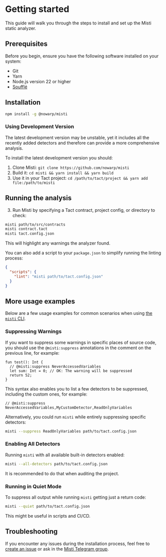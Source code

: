 # Getting started
This guide will walk you through the steps to install and set up the Misti static analyzer.

## Prerequisites
Before you begin, ensure you have the following software installed on your system:
- Git
- Yarn
- Node.js version 22 or higher
- [Soufflé](https://souffle-lang.github.io/install)

## Installation
```bash
npm install -g @nowarp/misti
```

### Using Development Version
The latest development version may be unstable, yet it includes all the recently added detectors and therefore can provide a more comprehensive analysis.

To install the latest development version you should:
1. Clone Misti: `git clone https://github.com/nowarp/misti`
2. Build it: `cd misti && yarn install && yarn build`
3. Use it in your Tact project: `cd /path/to/tact/project && yarn add file:/path/to/misti`

## Running the analysis
3. Run Misti by specifying a Tact contract, project config, or directory to check:
```bash
misti path/to/src/contracts
misti contract.tact
misti tact.config.json
```

This will highlight any warnings the analyzer found.

You can also add a script to your `package.json` to simplify running the linting process:

```json
{
  "scripts": {
    "lint": "misti path/to/tact.config.json"
  }
}
```

## More usage examples

Below are a few usage examples for common scenarios when using [the `misti` CLI](./cli.md).

### Suppressing Warnings

If you want to suppress some warnings in specific places of source code, you should use the `@misti:suppress` annotations in the comment on the previous line, for example:
```tact
fun test(): Int {
  // @misti:suppress NeverAccessedVariables
  let sum: Int = 0; // OK: The warning will be suppressed
  return 52;
}
```

This syntax also enables you to list a few detectors to be suppressed, including the custom ones, for example:
```tact
// @misti:suppress NeverAccessedVariables,MyCustomDetector,ReadOnlyVariables
```

Alternatively, you could run `misti` while entirely suppressing specific detectors:

```bash
misti --suppress ReadOnlyVariables path/to/tact.config.json
```

### Enabling All Detectors

Running `misti` with all available built-in detectors enabled:

```bash
misti --all-detectors path/to/tact.config.json
```

It is recommended to do that when auditing the project.

### Running in Quiet Mode

To suppress all output while running `misti` getting just a return code:

```bash
misti --quiet path/to/tact.config.json
```

This might be useful in scripts and CI/CD.

## Troubleshooting
If you encounter any issues during the installation process, feel free to [create an issue](https://github.com/nowarp/misti/issues/new) or ask in the [Misti Telegram group](https://t.me/misti_dev).
